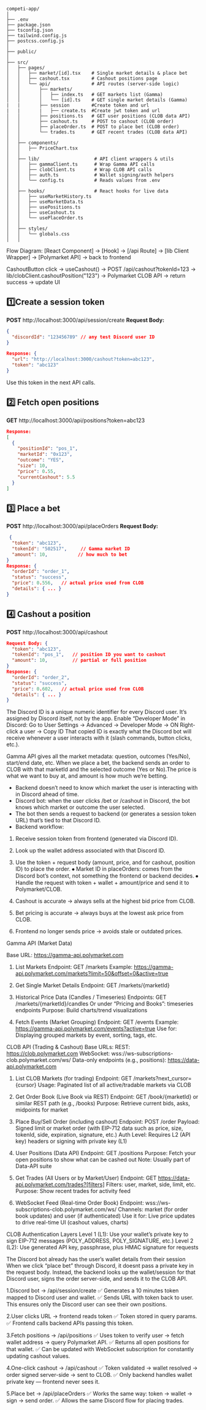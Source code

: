 ```
competi-app/
│
├── .env
├── package.json
├── tsconfig.json
├── tailwind.config.js
├── postcss.config.js
│
├── public/                    
│
├── src/
│   ├── pages/                 
│   │   ├── market/[id].tsx    # Single market details & place bet
│   │   ├── cashout.tsx        # Cashout positions page
│   │   └── api/               # API routes (server-side logic)
│   │       ├── markets/
│   │       │   ├── index.ts   # GET markets list (Gamma)
│   │       │   └── [id].ts    # GET single market details (Gamma)
|   |       ├── session        #Create token and url
|   |       |   ├── create.ts  #Create jwt token and url
│   │       ├── positions.ts   # GET user positions (CLOB data API)
│   │       ├── cashout.ts     # POST to cashout (CLOB order)
│   │       ├── placeOrder.ts  # POST to place bet (CLOB order)
│   │       └── trades.ts      # GET recent trades (CLOB data API)
│   │
│   ├── components/            
│   │   ├── PriceChart.tsx
│   │
│   ├── lib/                    # API client wrappers & utils
│   │   ├── gammaClient.ts      # Wrap Gamma API calls
│   │   ├── clobClient.ts       # Wrap CLOB API calls
│   │   ├── auth.ts             # Wallet signing/auth helpers
│   │   └── config.ts           # Reads values from .env
│   │
│   ├── hooks/                  # React hooks for live data
│   │   ├── useMarketHistory.ts
│   │   ├── useMarketData.ts
│   │   ├── usePositions.ts
│   │   ├── useCashout.ts
│   │   └── usePlaceOrder.ts
│   │
│   ├── styles/
│   │   └── globals.css
│   │

```


Flow Diagram: [React Component] → [Hook] → [/api Route] → [lib Client Wrapper] → [Polymarket API] → back to frontend

CashoutButton click → useCashout() → POST /api/cashout?tokenId=123
→ lib/clobClient.cashoutPosition("123")
→ Polymarket CLOB API
→ return success → update UI 

## 1️⃣Create a session token
**POST** http://localhost:3000/api/session/create
**Request Body:**
```json
{
  "discordId": "123456789" // any test Discord user ID
}

Response: {
  "url": "http://localhost:3000/cashout?token=abc123",
  "token": "abc123"
}
```
Use this token in the next API calls.

## 2️⃣ Fetch open positions
**GET** http://localhost:3000/api/positions?token=abc123
```json 
Response: 
[
  {
    "positionId": "pos_1",
    "marketId": "0x123",
    "outcome": "YES",
    "size": 10,
    "price": 0.55,
    "currentCashout": 5.5
  }
]
```

## 3️⃣ Place a bet
**POST** http://localhost:3000/api/placeOrders
**Request Body:**
```json 
 {
  "token": "abc123",
  "tokenId": "502517",     // Gamma market ID
  "amount": 10,           // how much to bet
}
Response: {
  "orderId": "order_1",
  "status": "success",
  "price": 0.556,   // actual price used from CLOB
  "details": { ... }
}
```

## 4️⃣ Cashout a position
**POST** http://localhost:3000/api/cashout
```json
Request Body: {
  "token": "abc123",
  "tokenId": "pos_1",   // position ID you want to cashout
  "amount": 10,         // partial or full position
}
Response: {
  "orderId": "order_2",
  "status": "success",
  "price": 0.602,   // actual price used from CLOB
  "details": { ... }
}
```

The Discord ID is a unique numeric identifier for every Discord user. It’s assigned by Discord itself, not by the app. Enable “Developer Mode” in Discord:
Go to User Settings → Advanced → Developer Mode → ON
Right-click a user → Copy ID
That copied ID is exactly what the Discord bot will receive whenever a user interacts with it (slash commands, button clicks, etc.).

Gamma API gives all the market metadata: question, outcomes (Yes/No), start/end date, etc. When we place a bet, the backend sends an order to CLOB with that marketId and the selected outcome (Yes or No).The price is what we want to buy at, and amount is how much we’re betting.
*	Backend doesn’t need to know which market the user is interacting with in Discord ahead of time.
*	Discord bot: when the user clicks /bet or /cashout in Discord, the bot knows which market or outcome the user selected.
*	The bot then sends a request to backend (or generates a session token URL) that’s tied to that Discord ID.
*	Backend workflow:
1.	Receive session token from frontend (generated via Discord ID).
2.	Look up the wallet address associated with that Discord ID.
3.	Use the token + request body (amount, price, and for cashout, position ID) to place the order.
⦁	Market ID in placeOrders: comes from the Discord bot’s context, not something the frontend or backend decides.
⦁	Handle the request with token + wallet + amount/price and send it to Polymarket/CLOB. 

1.	Cashout is accurate → always sells at the highest bid price from CLOB.
2.	Bet pricing is accurate → always buys at the lowest ask price from CLOB.
3.	Frontend no longer sends price → avoids stale or outdated prices.



Gamma API (Market Data)

Base URL: https://gamma-api.polymarket.com
1. List Markets
Endpoint: GET /markets
Example:
https://gamma-api.polymarket.com/markets?limit=50&offset=0&active=true

2. Get Single Market Details
Endpoint: GET /markets/{marketId}

3. Historical Price Data (Candles / Timeseries)
Endpoints: GET /markets/{marketId}/candles
Or under “Pricing and Books”: timeseries endpoints
Purpose: Build charts/trend visualizations

4. Fetch Events (Market Grouping)
Endpoint: GET /events
Example:
https://gamma-api.polymarket.com/events?active=true
Use for: Displaying grouped markets by event, sorting, tags, etc.

CLOB API (Trading & Cashout)
Base URLs:
REST: https://clob.polymarket.com
WebSocket: wss://ws-subscriptions-clob.polymarket.com/ws/
Data-only endpoints (e.g., positions): https://data-api.polymarket.com

1. List CLOB Markets (for trading)
Endpoint: GET /markets?next_cursor={cursor}
Usage: Paginated list of all active/tradable markets via CLOB

2. Get Order Book (Live Book via REST)
Endpoint: GET /book/{marketId} or similar REST path (e.g., /books)
Purpose: Retrieve current bids, asks, midpoints for market

3. Place Buy/Sell Order (including cashout)
Endpoint: POST /order
Payload: Signed limit or market order (with EIP-712 data such as price, size, tokenId, side, expiration, signature, etc.)
Auth Level: Requires L2 (API key) headers or signing with private key (L1)


4. User Positions (Data API)
Endpoint: GET /positions
Purpose: Fetch your open positions to show what can be cashed out
Note: Usually part of Data-API suite

5. Get Trades (All Users or by Market/User)
Endpoint: GET https://data-api.polymarket.com/trades?[filters]
Filters: user, market, side, limit, etc.
Purpose: Show recent trades for activity feed

6. WebSocket Feed (Real-time Order Book)
Endpoint: wss://ws-subscriptions-clob.polymarket.com/ws/
Channels: market (for order book updates) and user (if authenticated)
Use it for: Live price updates to drive real-time UI (cashout values, charts)

CLOB Authentication Layers
Level 1 (L1): Use your wallet’s private key to sign EIP-712 messages (POLY_ADDRESS, POLY_SIGNATURE, etc.)
Level 2 (L2): Use generated API key, passphrase, plus HMAC signature for requests



The Discord bot already has the user’s wallet details from their session
When we click “place bet” through Discord, it doesnt pass a private key in the request body.
Instead, the backend looks up the wallet/session for that Discord user, signs the order server-side, and sends it to the CLOB API. 


1.Discord bot → /api/session/create
✅ Generates a 10 minutes token mapped to Discord user and wallet.
✅ Sends URL with token back to user.
This ensures only the Discord user can see their own positions.

2.User clicks URL → frontend reads token
✅ Token stored in query params.
✅ Frontend calls backend APIs passing this token.

3.Fetch positions → /api/positions
✅ Uses token to verify user → fetch wallet address → query Polymarket API.
✅ Returns all open positions for that wallet.
✅ Can be updated with WebSocket subscription for constantly updating cashout values.

4.One-click cashout → /api/cashout
✅ Token validated → wallet resolved → order signed server-side → sent to CLOB.
✅ Only backend handles wallet private key — frontend never sees it.

5.Place bet → /api/placeOrders
✅ Works the same way: token → wallet → sign → send order.
✅ Allows the same Discord flow for placing trades. 



